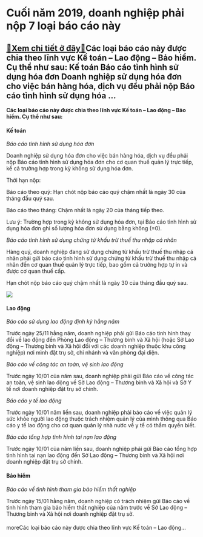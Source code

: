 Cuối năm 2019, doanh nghiệp phải nộp 7 loại báo cáo này
=======================================================

[:gift:Xem chi tiết ở đây:gift:](https://hddtvn.com/cuoi-nam-2019-doanh-nghiep-phai-nop-7-loai-bao-cao-nay-2/)Các loại báo cáo này được chia theo lĩnh vực Kế toán – Lao động – Bảo hiểm. Cụ thể như sau: Kế toán Báo cáo tình hình sử dụng hóa đơn Doanh nghiệp sử dụng hóa đơn cho việc bán hàng hóa, dịch vụ đều phải nộp Báo cáo tình hình sử dụng hóa …
----------------------------------------------------------------------------------------------------------------------------------------------------------------------------------------------------------------------------------------------

**Các loại báo cáo này được chia theo lĩnh vực Kế toán – Lao động – Bảo hiểm. Cụ thể như sau:**


#### Kế toán


*Báo cáo tình hình sử dụng hóa đơn*


Doanh nghiệp sử dụng hóa đơn cho việc bán hàng hóa, dịch vụ đều phải nộp Báo cáo tình hình sử dụng hóa đơn cho cơ quan thuế quản lý trực tiếp, kể cả trường hợp trong kỳ không sử dụng hóa đơn.


Thời hạn nộp:  

Báo cáo theo quý: Hạn chót nộp báo cáo quý chậm nhất là ngày 30 của tháng đầu quý sau.  

Báo cáo theo tháng: Chậm nhất là ngày 20 của tháng tiếp theo.


Lưu ý: Trường hợp trong kỳ không sử dụng hóa đơn, tại Báo cáo tình hình sử dụng hóa đơn ghi số lượng hóa đơn sử dụng bằng không (=0).


*Báo cáo tình hình sử dụng chứng từ khấu trừ thuế thu nhập cá nhân* 


Hàng quý, doanh nghiệp đang sử dụng chứng từ khấu trừ thuế thu nhập cá nhân phải gửi báo cáo tình hình sử dụng chứng từ khấu trừ thuế thu nhập cá nhân đến cơ quan thuế quản lý trực tiếp, bao gồm cả trường hợp tự in và được cơ quan thuế cấp.


Hạn chót nộp báo cáo quý chậm nhất là ngày 30 của tháng đầu quý sau.


![](https://hddtvn.com/wp-content/uploads/2021/01/5dd494e39c99f-e1574649949521.png)


#### Lao động


*Báo cáo sử dụng lao động định kỳ hằng năm*


Trước ngày 25/11 hằng năm, doanh nghiệp phải gửi Báo cáo tình hình thay đổi về lao động đến Phòng Lao động – Thương binh và Xã hội (hoặc Sở Lao động – Thương binh và Xã hội đối với các doanh nghiệp thuộc khu công nghiệp) nơi mình đặt trụ sở, chi nhánh và văn phòng đại diện.


*Báo cáo về công tác an toàn, vệ sinh lao động*


Trước ngày 10/01 của năm sau, doanh nghiệp phải gửi Báo cáo về công tác an toàn, vệ sinh lao động về Sở Lao động – Thương binh và Xã hội và Sở Y tế nơi doanh nghiệp đặt trụ sở chính.


*Báo cáo y tế lao động*


Trước ngày 10/01 năm liền sau, doanh nghiệp phải báo cáo về việc quản lý sức khỏe người lao động thuộc trách nhiệm quản lý của mình thông qua Báo cáo y tế lao động cho cơ quan quản lý nhà nước về y tế có thẩm quyền biết.


*Báo cáo tổng hợp tình hình tai nạn lao động*


Trước ngày 10/01 của năm liền sau, doanh nghiệp phải gửi Báo cáo tổng hợp tình hình tai nạn lao động đến Sở Lao động – Thương binh và Xã hội nơi doanh nghiệp đặt trụ sở chính.


#### Bảo hiểm


*Báo cáo về tình hình tham gia bảo hiểm thất nghiệp*


Trước ngày 15/01 hằng năm, doanh nghiệp có trách nhiệm gửi Báo cáo về tình hình tham gia bảo hiểm thất nghiệp của năm trước về Sở Lao động – Thương binh và Xã hội nơi doanh nghiệp đặt trụ sở.


#### 


moreCác loại báo cáo này được chia theo lĩnh vực Kế toán – Lao động…

